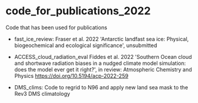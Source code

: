 # code_for_publications_2022
Code that has been used for publications
- fast_ice_review: 
  Fraser et al. 2022 'Antarctic landfast sea ice: Physical, biogeochemical and ecological significance', unsubmitted 
  
- ACCESS_cloud_radiation_eval
  Fiddes et al. 2022 'Southern Ocean cloud and shortwave radiation biases in a nudged climate model simulation: does the model ever get it right?', in review: Atmospheric Chemistry and Physics https://doi.org/10.5194/acp-2022-259
  
- DMS_clims: 
  Code to regrid to N96 and apply new land sea mask to the Rev3 DMS climatology 
